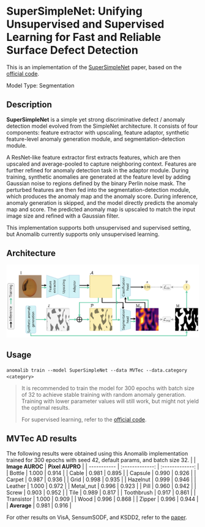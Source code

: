 # SuperSimpleNet: Unifying Unsupervised and Supervised Learning for Fast and Reliable Surface Defect Detection

This is an implementation of the [SuperSimpleNet](https://arxiv.org/pdf/2408.03143) paper, based on the [official code](https://github.com/blaz-r/SuperSimpleNet).

Model Type: Segmentation

## Description

**SuperSimpleNet** is a simple yet strong discriminative defect / anomaly detection model evolved from the SimpleNet architecture. It consists of four components:
feature extractor with upscaling, feature adaptor, synthetic feature-level anomaly generation module, and
segmentation-detection module. 

A ResNet-like feature extractor first extracts features, which are then upscaled and
average-pooled to capture neighboring context. Features are further refined for anomaly detection task in the adaptor module.
During training, synthetic anomalies are generated at the feature level by adding Gaussian noise to regions defined by the
binary Perlin noise mask. The perturbed features are then fed into the segmentation-detection
module, which produces the anomaly map and the anomaly score. During inference, anomaly generation is skipped, and the model
directly predicts the anomaly map and score. The predicted anomaly map is upscaled to match the input image size
and refined with a Gaussian filter.

This implementation supports both unsupervised and supervised setting, but Anomalib currently supports only unsupervised learning.

## Architecture

![SuperSimpleNet architecture](/docs/source/images/supersimplenet/architecture.png "SuperSimpleNet architecture")

## Usage

`anomalib train --model SuperSimpleNet --data MVTec --data.category <category>`

> It is recommended to train the model for 300 epochs with batch size of 32 to achieve stable training with random anomaly generation. Training with lower parameter values will still work, but might not yield the optimal results.
>
> For supervised learning, refer to the [official code](https://github.com/blaz-r/SuperSimpleNet).

## MVTec AD results

The following results were obtained using this Anomalib implementation trained for 300 epochs with seed 42, default params, and batch size 32. 
|             | **Image AUROC** | **Pixel AUPRO** |
| ----------- | :-------------: | :-------------: |
| Bottle      |      1.000      |      0.914      |
| Cable       |      0.981      |      0.895      |
| Capsule     |      0.990      |      0.926      |
| Carpet      |      0.987      |      0.936      |
| Grid        |      0.998      |      0.935      |
| Hazelnut    |      0.999      |      0.946      |
| Leather     |      1.000      |      0.972      |
| Metal_nut   |      0.996      |      0.923      |
| Pill        |      0.960      |      0.942      |
| Screw       |      0.903      |      0.952      |
| Tile        |      0.989      |      0.817      |
| Toothbrush  |      0.917      |      0.861      |
| Transistor  |      1.000      |      0.909      |
| Wood        |      0.996      |      0.868      |
| Zipper      |      0.996      |      0.944      |
| **Average** |      0.981      |      0.916      |

For other results on VisA, SensumSODF, and KSDD2, refer to the [paper](https://arxiv.org/pdf/2408.03143).
